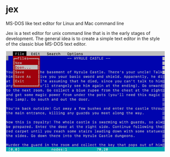 # jex
MS-DOS like text editor for Linux and Mac command line

Jex is a text editor for unix command line that is in the early stages of development. 
The general idea is to create a simple text editor in the style of the classic blue MS-DOS text editor.

![Image Sample Screenshot](docs/image/screenshot01.png)